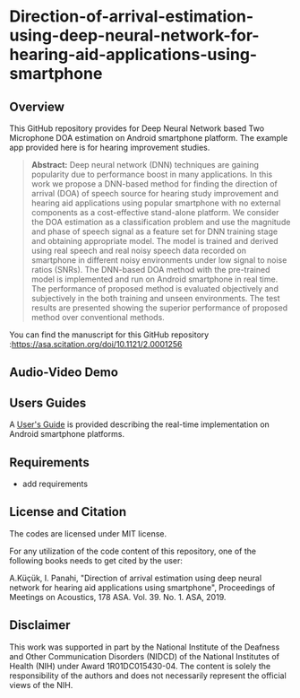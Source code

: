 # Direction-of-arrival-estimation-using-deep-neural-network-for-hearing-aid-applications-using-smartphone
 
## Overview

This GitHub repository provides for Deep Neural Network based Two Microphone DOA estimation on Android smartphone platform. The example app provided here is for hearing improvement studies. 
> **Abstract:** Deep neural network (DNN) techniques are gaining popularity due to performance boost in many applications. In this work we propose a DNN-based method for finding the direction of arrival (DOA) of speech source for hearing study improvement and hearing aid applications using popular smartphone with no external components as a cost-effective stand-alone platform. We consider the DOA estimation as a classification problem and use the magnitude and phase of speech signal as a feature set for DNN training stage and obtaining appropriate model. The model is trained and derived using real speech and real noisy speech data recorded on smartphone in different noisy environments under low signal to noise ratios (SNRs). The DNN-based DOA method with the pre-trained model is implemented and run on Android smartphone in real time. The performance of proposed method is evaluated objectively and subjectively in the both training and unseen environments. The test results are presented showing the superior performance of proposed method over conventional methods.

You can find the manuscript for this GitHub repository :https://asa.scitation.org/doi/10.1121/2.0001256

## Audio-Video Demo

## Users Guides

A [User's Guide](Users-Guide-Android_TwoMicDOA_version_2.pdf) is provided describing the real-time implementation on Android smartphone platforms.

## Requirements 

- add requirements

## License and Citation

The codes are licensed under MIT license.

For any utilization of the code content of this repository, one of the following books needs to get cited by the user:

A.Küçük, I. Panahi, "Direction of arrival estimation using deep neural network for hearing aid applications using smartphone", Proceedings of Meetings on Acoustics, 178 ASA. Vol. 39. No. 1. ASA, 2019. 

## Disclaimer

This work was supported in part by the National Institute of the Deafness and Other Communication Disorders (NIDCD) of the National Institutes of Health (NIH) under Award 1R01DC015430-04. The content is solely the responsibility of the authors and does not necessarily represent the official views of the NIH.
